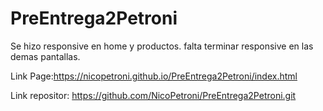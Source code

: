 # PreEntrega2Petroni
Se hizo responsive en home y productos. falta terminar responsive en las demas pantallas.

Link Page:https://nicopetroni.github.io/PreEntrega2Petroni/index.html

Link repositor: https://github.com/NicoPetroni/PreEntrega2Petroni.git
